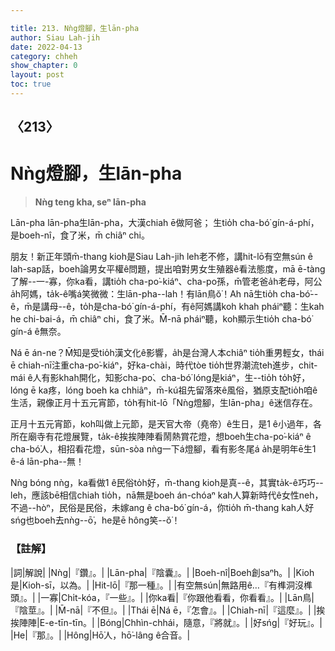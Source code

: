 ```yaml
---

title: 213. Nǹg燈腳，生lān-pha
author: Siau Lah-jih
date: 2022-04-13
category: chheh
show_chapter: 0
layout: post
toc: true
---
```

  
## 〈213〉
# Nǹg燈腳，生lān-pha
>**Nǹg teng kha, seⁿ lān-pha**

Lān-pha lān-pha生lān-pha，大漢chiah ē做阿爸；
生tio̍h cha-bó͘ gín-á-phí，是boeh-nî，食了米，m̄ chiâⁿ chi。

朋友！新正年頭m̄-thang kioh是Siau Lah-jih leh老不修，講hit-lō有空無sún ê lah-sap話，boeh論男女平權ê問題，提出咱對男女生殖器ê看法態度，mā ē-tàng了解--一-寡，你ka看，講tio̍h cha-po͘-kiáⁿ、cha-po͘孫，m̄管老爸a̍h老母，阿公a̍h阿媽，ta̍k-ê嘴á笑微微：生lān-pha--lah！有lān鳥ŏ͘！Ah nā生tio̍h cha-bó͘--ê，m̄是講母--ê，to̍h是cha-bó͘ gín-á-phí，有ê阿媽講koh khah pháiⁿ聽：生kah he chi-bai-á，m̄ chiâⁿ chi，食了米。M̄-nā pháiⁿ聽，koh顯示生tio̍h cha-bó͘ gín-á ê無奈。

Ná ē án-ne？M̄知是受tio̍h漢文化ê影響，a̍h是台灣人本chiâⁿ tio̍h重男輕女，thái ē chiah-nī注重cha-po͘-kiáⁿ，好ka-chài，時代tòe tio̍h世界潮流teh進步，chit-mái ê人有影khah開化，知影cha-po͘、cha-bó͘ lóng是kiáⁿ，生--tio̍h to̍h好，lóng ē ka疼，lóng boeh ka chhiâⁿ，m̄-kú祖先留落來ê風俗，猶原支配tio̍h咱ê生活，親像正月十五元宵節，to̍h有hit-lō「Nǹg燈腳，生lān-pha」ê迷信存在。

正月十五元宵節，koh叫做上元節，是天官大帝（堯帝）ê生日，是1 ê小過年，各所在廟寺有花燈展覽，ta̍k-ê挨挨陣陣看鬧熱賞花燈，想boeh生cha-po͘-kiáⁿ ê cha-bó͘人，相招看花燈，sūn-sòa nǹg一下á燈腳，看有影冬尾á a̍h是明年ē生1 ê-á lān-pha--無！

Nǹg bóng nǹg，ka看做1 ê民俗to̍h好，m̄-thang kioh是真--ê，其實ta̍k-ê巧巧--leh，應該bē相信chiah tio̍h，nā無是boeh án-chóaⁿ kah人算新時代ê女性neh，不過--hòⁿ，民俗是民俗，未嫁ang ê cha-bó͘ gín-á，你tio̍h m̄-thang kah人好sńg也boeh去nǹg--ō͘，he是ē hông笑--ŏ͘！

### 【註解】

|詞|解說|
|Nǹg|『鑽』。|
|Lān-pha|『陰囊』。|
|Boeh-nî|Boeh創saⁿh。|
|Kioh是|Kioh-sī，以為。|
|Hit-lō|『那一種』。|
|有空無sún|無路用ê…『有榫洞沒榫頭』。|
|一寡|Chi̍t-kóa，『一些』。|
|你ka看|『你跟他看看，你看看』。|
|Lān鳥|『陰莖』。|
|M̄-nā|『不但』。|
|Thái ē|Ná ē，『怎會』。|
|Chiah-nī|『這麼』。|
|挨挨陣陣|E-e-tīn-tīn。|
|Bóng|Chhìn-chhái，隨意，『將就』。|
|好sńg|『好玩』。|
|He|『那』。|
|Hông|Hō͘人，hō͘-lâng ê合音。|
